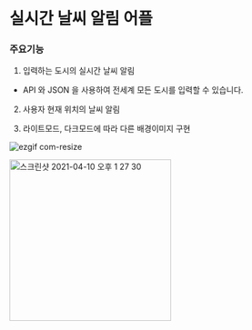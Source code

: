 # 실시간 날씨 알림 어플

### 주요기능
1. 입력하는 도시의 실시간 날씨 알림
- API 와 JSON 을 사용하여 전세계 모든 도시를 입력할 수 있습니다.

2. 사용자 현재 위치의 날씨 알림

3. 라이트모드, 다크모드에 따라 다른 배경이미지 구현

![ezgif com-resize](https://user-images.githubusercontent.com/81463008/114172899-43a25b80-9971-11eb-8078-798df737ad85.gif)



<img width="284" alt="스크린샷 2021-04-10 오후 1 27 30" src="https://user-images.githubusercontent.com/81463008/114258447-772cc680-9a01-11eb-80af-c24124b7df4a.png">
